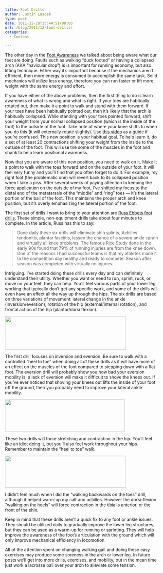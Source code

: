 ```yaml
---
title: Foot Drills
author: Justin Lascek
type: post
date: 2011-12-28T15:44:51+00:00
url: /blog/2011/12/foot-drills/
categories:
  - Content

---
```

The other day in the <a href="/blog/2011/12/foot-awareness/" target="_blank">Foot Awareness</a> we talked about being aware what our feet are doing. Faults such as walking &#8220;duck footed&#8221; or having a collapsed arch (AKA &#8220;navicular drop&#8221;) is is important for running economy, but also lifting technique. Either way it&#8217;s important because if the mechanics aren&#8217;t efficient, then more energy is consumed to accomplish the same task. Solid mechanics will utilize less energy, therefore you can run faster or lift more weight with the same energy and effort. 

If you have either of the above problems, then the first thing to do is learn awareness of what is wrong and what is right. If your toes are habitually rotated out, then make it a point to walk and stand with them forward. If your toes have been habitually pointed out, then it&#8217;s likely that the arch is habitually collapsed. While standing with your toes pointed forward, shift your weight from your normal collapsed position (which is the inside of the foot) to the outside of the foot. Take note of where your knee shifts to when you do this (it will externally rotate slightly). Use <a href="http://www.mobilitywod.com/2011/12/episode-349365-what-if-we-just-used-a-joint-stabilityfunction-approach.html" target="_blank">this video</a> as a guide if you&#8217;re confused. This new position is your habitual goal. To help learn it, do a set of at least 20 contractions shifting your weight from the inside to the outside of the foot. This will use tire some of the muscles in the foot and shank to help learn positional awareness.
  

  
Now that you are aware of this new position, you need to walk on it. Make it a point to walk with the toes forward and on the outside of your foot. It will feel very funny and you&#8217;ll find that you often forget to do it. For example, my right foot (the problematic one) will revert back to its collapsed position when I take a piss. After several weeks of paying attention to keeping the force application on the outside of my foot, I&#8217;ve shifted my focus to the distal end of the metatarsals of the &#8220;middle&#8221; and &#8220;ring&#8221; toes &#8212; it&#8217;s the lateral portion of the ball of the foot. This maintains the proper arch and knee position, but it&#8217;s overly emphasizing the lateral portion of the foot.
  

  
The first set of drills I want to bring to your attention are <a href="http://files.meetup.com/445445/footDrills.pdf" target="_blank">Russ Ebbets foot drills</a>. These simple, non-equipment drills take about four minutes to complete. In the article, Russ has this to say:

> Done daily these six drills will eliminate shin splints, Achilles’ tendonitis, plantar fasciitis, lessen the chance of a severe ankle sprain and virtually all knee problems. The famous Rice Study done in the early 90s found that 79% of running injuries are from the knee down. One of the reasons I had successful teams is that my athletes made it to the competition day healthy and ready to compete. Season after season was completed with virtually no injuries.

Intriguing. I&#8217;ve started doing these drills every day and can definitely understand their utility. Whether you want or need to run, sprint, ruck, or move on your feet, they can help. You&#8217;ll feel various parts of your lower leg working that typically don&#8217;t get any specific work, and some of the drills will even have an effect all the way up through the hips. The six drills are based on three variations of movement: lateral change in the ankle (inversion/eversion), rotation of the hip (external/internal rotation), and frontal action of the hip (plantar/dorsi flexion).
  

  
[<img data-attachment-id="6022" data-permalink="/blog/2011/12/foot-drills/foot-drills-1/" data-orig-file="/2011/12/foot-drills-1.png" data-orig-size="397,109" data-comments-opened="1" data-image-meta="{&quot;aperture&quot;:&quot;0&quot;,&quot;credit&quot;:&quot;&quot;,&quot;camera&quot;:&quot;&quot;,&quot;caption&quot;:&quot;&quot;,&quot;created_timestamp&quot;:&quot;0&quot;,&quot;copyright&quot;:&quot;&quot;,&quot;focal_length&quot;:&quot;0&quot;,&quot;iso&quot;:&quot;0&quot;,&quot;shutter_speed&quot;:&quot;0&quot;,&quot;title&quot;:&quot;&quot;}" data-image-title="foot drills-1" data-image-description="" data-medium-file="/2011/12/foot-drills-1.png" data-large-file="/2011/12/foot-drills-1.png" src="/2011/12/foot-drills-1.png" alt="" title="foot drills-1" width="397" height="109" class="aligncenter size-full wp-image-6022" />][1]
  
The first drill focuses on inversion and eversion. Be sure to walk with a controlled &#8220;heel to toe&#8221; when doing all of these drills as it will have more of an effect on the muscles of the foot compared to stepping down with a flat foot. The eversion drill will probably show you how bad your eversion mobility is; a lack of eversion will make it difficult to shove the knees out. If you&#8217;ve ever noticed that shoving your knees out lifts the inside of your foot off the ground, then you probably need to improve your lateral ankle mobility.
  

  
[<img data-attachment-id="6023" data-permalink="/blog/2011/12/foot-drills/foot-drills-2/" data-orig-file="/2011/12/foot-drills-2.png" data-orig-size="393,106" data-comments-opened="1" data-image-meta="{&quot;aperture&quot;:&quot;0&quot;,&quot;credit&quot;:&quot;&quot;,&quot;camera&quot;:&quot;&quot;,&quot;caption&quot;:&quot;&quot;,&quot;created_timestamp&quot;:&quot;0&quot;,&quot;copyright&quot;:&quot;&quot;,&quot;focal_length&quot;:&quot;0&quot;,&quot;iso&quot;:&quot;0&quot;,&quot;shutter_speed&quot;:&quot;0&quot;,&quot;title&quot;:&quot;&quot;}" data-image-title="foot drills-2" data-image-description="" data-medium-file="/2011/12/foot-drills-2.png" data-large-file="/2011/12/foot-drills-2.png" src="/2011/12/foot-drills-2.png" alt="" title="foot drills-2" width="393" height="106" class="aligncenter size-full wp-image-6023" />][2]
  
These two drills will force stretching and contraction in the hip. You&#8217;ll feel like an idiot doing it, but you&#8217;ll also feel work throughout your hips. Remember to maintain the &#8220;heel to toe&#8221; walk.
  

  
[<img data-attachment-id="6024" data-permalink="/blog/2011/12/foot-drills/foot-drills-3/" data-orig-file="/2011/12/foot-drills-3.png" data-orig-size="397,104" data-comments-opened="1" data-image-meta="{&quot;aperture&quot;:&quot;0&quot;,&quot;credit&quot;:&quot;&quot;,&quot;camera&quot;:&quot;&quot;,&quot;caption&quot;:&quot;&quot;,&quot;created_timestamp&quot;:&quot;0&quot;,&quot;copyright&quot;:&quot;&quot;,&quot;focal_length&quot;:&quot;0&quot;,&quot;iso&quot;:&quot;0&quot;,&quot;shutter_speed&quot;:&quot;0&quot;,&quot;title&quot;:&quot;&quot;}" data-image-title="foot drills-3" data-image-description="" data-medium-file="/2011/12/foot-drills-3.png" data-large-file="/2011/12/foot-drills-3.png" src="/2011/12/foot-drills-3.png" alt="" title="foot drills-3" width="397" height="104" class="aligncenter size-full wp-image-6024" />][3]
  
I didn&#8217;t feel much when I did the &#8220;walking backwards on the toes&#8221; drill, although it helped warm-up my calf and achilles. However the dorsi-flexion &#8220;walking on the heels&#8221; will force contraction in the tibialis anterior, or the front of the shin.
  

  
Keep in mind that these drills aren&#8217;t a quick fix to any foot or ankle issues. They should be utilized daily to gradually improve the lower leg structures, but they can be used as a warm-up for running or sprinting. They will help improve the awareness of the foot&#8217;s articulation with the ground which will only improve mechanical efficiency in locomotion.
  

  
All of the attention spent on changing walking gait and doing these easy exercises may produce some soreness in the arch or lower leg. In future posts we&#8217;ll get into more drills, exercises, and mobility, but in the mean time just work a lacrosse ball over your arch to alleviate some tension.

 [1]: /2011/12/foot-drills-1.png
 [2]: /2011/12/foot-drills-2.png
 [3]: /2011/12/foot-drills-3.png
